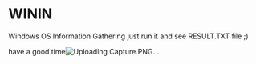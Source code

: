 # WININ
Windows OS Information Gathering
just run it and see RESULT.TXT file ;)

have a good time![Uploading Capture.PNG…]()
